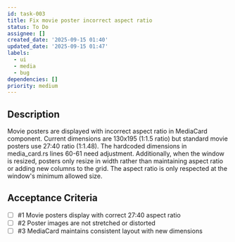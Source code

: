 ```yaml
---
id: task-003
title: Fix movie poster incorrect aspect ratio
status: To Do
assignee: []
created_date: '2025-09-15 01:40'
updated_date: '2025-09-15 01:47'
labels:
  - ui
  - media
  - bug
dependencies: []
priority: medium
---
```


## Description

Movie posters are displayed with incorrect aspect ratio in MediaCard component. Current dimensions are 130x195 (1:1.5 ratio) but standard movie posters use 27:40 ratio (1:1.48). The hardcoded dimensions in media_card.rs lines 60-61 need adjustment. Additionally, when the window is resized, posters only resize in width rather than maintaining aspect ratio or adding new columns to the grid. The aspect ratio is only respected at the window's minimum allowed size.

## Acceptance Criteria
<!-- AC:BEGIN -->
- [ ] #1 Movie posters display with correct 27:40 aspect ratio
- [ ] #2 Poster images are not stretched or distorted
- [ ] #3 MediaCard maintains consistent layout with new dimensions
<!-- AC:END -->
